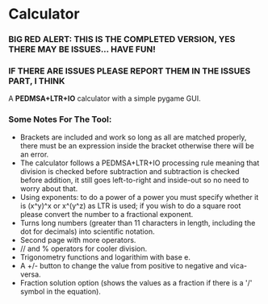 # Calculator
### BIG RED ALERT: THIS IS THE COMPLETED VERSION, YES THERE MAY BE ISSUES... HAVE FUN!
### IF THERE ARE ISSUES PLEASE REPORT THEM IN THE ISSUES PART, I THINK
A **PEDMSA+LTR+IO** calculator with a simple pygame GUI.

### Some Notes For The Tool:
- Brackets are included and work so long as all are matched properly, there must be an expression inside the bracket otherwise there will be an error.
- The calculator follows a PEDMSA+LTR+IO processing rule meaning that division is checked before subtraction and subtraction is checked before addition, it still goes left-to-right and inside-out so no need to worry about that.
- Using exponents: to do a power of a power you must specify whether it is (x^y)^x or x^(y^z) as LTR is used; if you wish to do a square root please convert the number to a fractional exponent.
- Turns long numbers (greater than 11 characters in length, including the dot for decimals) into scientific notation.
- Second page with more operators.
- // and % operators for cooler division.
- Trigonometry functions and logarithim with base e.
- A +/- button to change the value from positive to negative and vica-versa.
- Fraction solution option (shows the values as a fraction if there is a '/' symbol in the equation).
